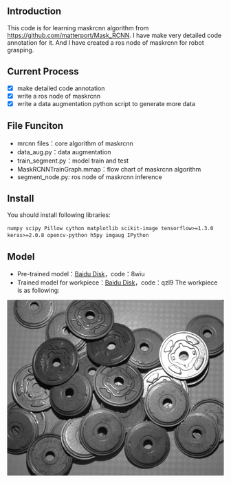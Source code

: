 ## Introduction
This code is for learning maskrcnn algorithm from https://github.com/matterport/Mask_RCNN. I have make very detailed code annotation for it. And I have created a ros node of maskrcnn for robot grasping.
## Current Process
- [x] make detailed code annotation
- [x] write a ros node of maskrcnn
- [x] write a data augmentation python script to generate more data
## File Funciton
* mrcnn files：core algorithm of maskrcnn
* data_aug.py：data augmentation
* train_segment.py：model train and test 
* MaskRCNNTrainGraph.mmap：flow chart of maskrcnn algorithm
* segment_node.py: ros node of maskrcnn inference
## Install
You should install following libraries:
```
numpy scipy Pillow cython matplotlib scikit-image tensorflow>=1.3.0 keras>=2.0.8 opencv-python h5py imgaug IPython
```
## Model
- Pre-trained model：[Baidu Disk](https://pan.baidu.com/s/1PU-s1ymzfms9-O6xMk9Rtg)，code：8wiu
- Trained model for workpiece：[Baidu Disk](https://pan.baidu.com/s/1PFnDiM7bPzXg9nYhMNu4SA)，code：qzl9
The workpiece is as following:

![](https://github.com/xywlpo/MaskRCNN/blob/master/test.png)
